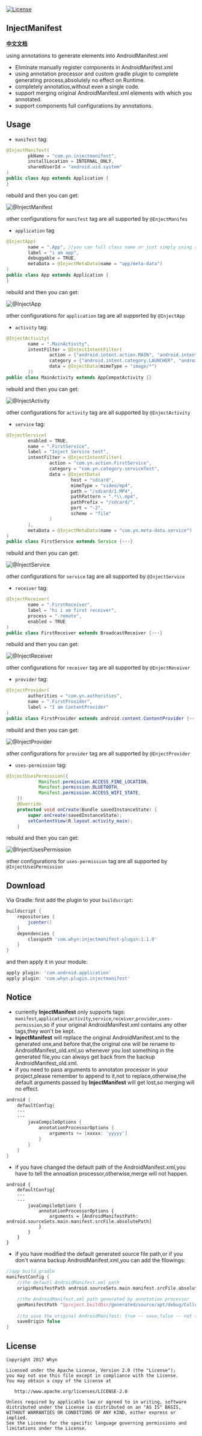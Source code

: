 [![License](https://img.shields.io/badge/license-Apache%202-green.svg)](https://www.apache.org/licenses/LICENSE-2.0)

InjectManifest
----------------
[**中文文档**](http://www.jianshu.com/p/3c1efdfe43e6)

using annotations to generate elements into AndroidManifest.xml
* Eliminate manually register components in AndroidManifest.xml 
* using annotation processor and custom gradle plugin to complete generating process,absolutely no effect on Runtime.
* completely annotatios,without even a single code.
* support merging original AndroidManifest.xml elements with which you annotated.
* support components full configurations by annotations.

Usage
---------------------------
* `manifest` tag:
```Java
@InjectManifest(
        pkName = "com.yn.injectmanifest",
        installLocation = INTERNAL_ONLY,
        sharedUserId = "android.uid.system"
)
public class App extends Application {
}
```
rebuild and then you can get:

![@InjectManifest](http://upload-images.jianshu.io/upload_images/2222997-a0b13c8078301a2e.png?imageMogr2/auto-orient/strip%7CimageView2/2/w/1240)

other configurations for `manifest` tag are all supported by `@InjectManifes`

* `application` tag 
```Java
@InjectApp(
        name = ".App", //you can full class name or just simply using a .classSimpleName
        label = "i am app",
        debuggable = TRUE,
        metaData = @InjectMetaData(name = "app/meta-data")
)
public class App extends Application {
}
```
rebuild and then you can get:

![@InjectApp](http://upload-images.jianshu.io/upload_images/2222997-6374cdd4041aab8b.png?imageMogr2/auto-orient/strip%7CimageView2/2/w/1240)

other configurations for `application` tag are all supported by `@InjectApp`

* `activity` tag:
```Java
@InjectActivity(
        name = ".MainActivity",
        intentFilter = @InjectIntentFilter(
                action = {"android.intent.action.MAIN", "android.intent.action_whyn_test"},
                category = {"android.intent.category.LAUNCHER", "android.intent.category.whyn"},
                data = @InjectData(mimeType = "image/*")
        ))
public class MainActivity extends AppCompatActivity {}
```
rebuild and then you can get:

![@InjectActivity](http://upload-images.jianshu.io/upload_images/2222997-3e94140c217b939f.png?imageMogr2/auto-orient/strip%7CimageView2/2/w/1240)

other configurations for `activity` tag are all supported by `@InjectActivity`

* `service` tag:
```java
@InjectService(
        enabled = TRUE,
        name = ".FirstService",
        label = "Inject Service test",
        intentFilter = @InjectIntentFilter(
                action = "com.yn.action.FirstService",
                category = "com.yn.category.serviceTest",
                data = @InjectData(
                        host = "sdcard",
                        mimeType = "video/mp4",
                        path = "/sdcard/1.MP4",
                        pathPattern = ".*\\.mp4",
                        pathPrefix = "/sdcard/",
                        port = "-2",
                        scheme = "file"
                )
        ),
        metaData = @InjectMetaData(name = "com.yn.meta-data.service")
)
public class FirstService extends Service {···}
```
rebuild and then you can get:

![@InjectService](http://upload-images.jianshu.io/upload_images/2222997-86f2e79b8d7c04e5.png?imageMogr2/auto-orient/strip%7CimageView2/2/w/1240)

other configurations for `service` tag are all supported by `@InjectService`

* `receiver` tag:
```java
@InjectReceiver(
        name = ".FirstReceiver",
        label = "hi i am first receiver",
        process = ".remote",
        enabled = TRUE
)
public class FirstReceiver extends BroadcastReceiver {···}
```
rebuild and then you can get:

![@InjectReceiver](http://upload-images.jianshu.io/upload_images/2222997-b61420b48ef9e3b9.png?imageMogr2/auto-orient/strip%7CimageView2/2/w/1240)

other configurations for `receiver` tag are all supported by `@InjectReceiver`

* `provider` tag:
```java
@InjectProvider(
        authorities = "com.yn.authorities",
        name = ".FirstProvider",
        label = "I am ContentProvider"
)
public class FirstProvider extends android.content.ContentProvider {···}
```
rebuild and then you can get:

![@InjectProvider](http://upload-images.jianshu.io/upload_images/2222997-de7c2958c0c85541.png?imageMogr2/auto-orient/strip%7CimageView2/2/w/1240)

other configurations for `provider` tag are all supported by `@InjectProvider`

* `uses-permission` tag:
```java
@InjectUsesPermission({
            Manifest.permission.ACCESS_FINE_LOCATION,
            Manifest.permission.BLUETOOTH,
            Manifest.permission.ACCESS_WIFI_STATE,
    })
    @Override
    protected void onCreate(Bundle savedInstanceState) {
        super.onCreate(savedInstanceState);
        setContentView(R.layout.activity_main);
    }
```
rebuild and then you can get:

![@InjectUsesPermission](http://upload-images.jianshu.io/upload_images/2222997-a9af8b6712eeafb7.png?imageMogr2/auto-orient/strip%7CimageView2/2/w/1240)

other configurations for `uses-permission` tag are all supported by `@InjectUsesPermission`

Download
--------
Via Gradle:
first add the plugin to your `buildscript`:
```groovy
buildscript {
    repositories {
        jcenter()
    }
    dependencies {
        classpath 'com.whyn:injectmanifest-plugin:1.1.0'
    }
}
```
and then apply it in your module:
```groovy
apply plugin: 'com.android.application'
apply plugin: 'com.whyn.plugin.injectmanifest'
```

Notice
--------
* currently **InjectManifest** only supports tags: `manifest`,`application`,`activity`,`service`,`receiver`,`provider`,`uses-permission`,so if your original AndroidManifest.xml contains any other tags,they won't be kept.
* **InjectManifest** will replace the original AndroidManifest.xml to the generated one,and before that,the original one will be rename to AndroidManifest_old.xml,so whenever you lost something in the generated file,you can always get back from the backup AndroidManifest_old.xml.
* if you need to pass arguments to annotaton processor in your project,please remember to append to it,not to replace,otherwise,the default arguments passed by **InjectManifest** will get lost,so merging will no effect.
```groovy
android {
    defaultConfig{
    ···
    ···
        javaCompileOptions {
            annotationProcessorOptions {
                arguments += [xxxxx: 'yyyyy'] 
            }
        }
    }
}
```
* if you have changed the default path of the AndroidManifest.xml,you have to tell the annoation processor,otherwise,merge will not happen.
```
android {
    defaultConfig{
    ···
    ···
        javaCompileOptions {
            annotationProcessorOptions {
                arguments = [AndroidManifestPath: android.sourceSets.main.manifest.srcFile.absolutePath] 
            }
        }
    }
}
```
* if you have modified the default generated source file path,or if you don't wanna backup AndroidManifest.xml,you can add the fllowings:
```groovy
//app build.gradle
manifestConfig {
    //the defautl AndroidManifest.xml path
    originManifestPath android.sourceSets.main.manifest.srcFile.absolutePath

    //the AndroidManifest.xml path generated by annotation processor
    genManifestPath "$project.buildDir/generated/source/apt/debug/Collections.xml"
    
    //to save the original AndroidManifest: true -- save,false -- not save
    saveOrigin false
}
```

License
-------

    Copyright 2017 Whyn

    Licensed under the Apache License, Version 2.0 (the "License");
    you may not use this file except in compliance with the License.
    You may obtain a copy of the License at

       http://www.apache.org/licenses/LICENSE-2.0

    Unless required by applicable law or agreed to in writing, software
    distributed under the License is distributed on an "AS IS" BASIS,
    WITHOUT WARRANTIES OR CONDITIONS OF ANY KIND, either express or implied.
    See the License for the specific language governing permissions and
    limitations under the License.
